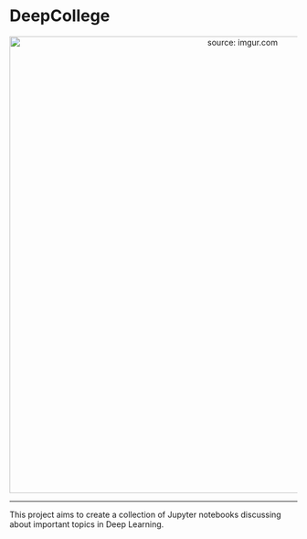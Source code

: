 # DeepCollege

<p align="center">
<a href="https://i.imgur.com/M4fX4C0.png"><img width="800" src="https://i.imgur.com/M4fX4C0.png" title="source: imgur.com" /></a>
</p>

----

This project aims to create a collection of Jupyter notebooks discussing about important topics in Deep Learning.